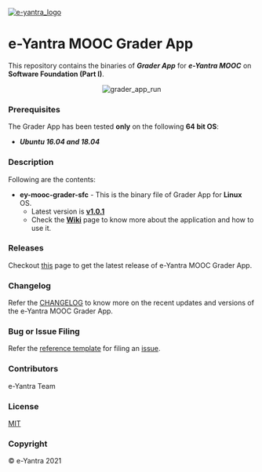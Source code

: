 [![e-yantra_logo](http://mooc.e-yantra.org/img/eYantra_logo.svg)](http://www.e-yantra.org/)

# e-Yantra MOOC Grader App

This repository contains the binaries of ***Grader App*** for ***e-Yantra MOOC*** on **Software Foundation (Part I)**.



<center><img src="https://raw.githubusercontent.com/kalindkaria/typora-md-assets/master/sfc_part1_mooc/assets/ey_mooc_grader_app/grader_app_run.png" alt="grader_app_run"/></center>



### Prerequisites

The Grader App has been tested **only** on the following **64 bit OS**:

- ***Ubuntu 16.04 and 18.04***



### Description

Following are the contents:

- **ey-mooc-grader-sfc** - This is the binary file of Grader App for **Linux** OS.
  - Latest version is **[v1.0.1](https://github.com/eyantra/ey-mooc-grader-releases/releases/tag/v1.0.1-sfc)**
  - Check the **[Wiki](https://github.com/eyantra/ey-mooc-grader-releases/wiki)** page to know more about the application and how to use it.



### Releases

Checkout [this](https://github.com/eyantra/ey-mooc-grader-releases/releases/latest) page to get the latest release of e-Yantra MOOC Grader App.



### Changelog

Refer the [CHANGELOG](CHANGELOG.md) to know more on the recent updates and versions of the e-Yantra MOOC Grader App.



### Bug or Issue Filing

Refer the [reference template](https://github.com/eyantra/ey-mooc-grader-releases/blob/sfc/.github/ISSUE_TEMPLATE/bug_report.md) for filing an [issue](https://github.com/eyantra/ey-mooc-grader-releases/issues).



### Contributors

e-Yantra Team



### License

[MIT](LICENSE)



### Copyright

&copy; e-Yantra 2021

